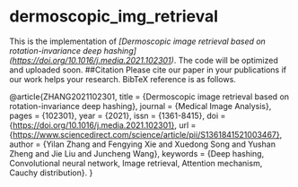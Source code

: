# dermoscopic_img_retrieval
This is the implementation of *[Dermoscopic image retrieval based on rotation-invariance deep hashing] (https://doi.org/10.1016/j.media.2021.102301)*.
The code will be optimized and uploaded soon.
##Citation
Please cite our paper in your publications if our work helps your research. BibTeX reference is as follows.

@article{ZHANG2021102301,
title = {Dermoscopic image retrieval based on rotation-invariance deep hashing},
journal = {Medical Image Analysis},
pages = {102301},
year = {2021},
issn = {1361-8415},
doi = {https://doi.org/10.1016/j.media.2021.102301},
url = {https://www.sciencedirect.com/science/article/pii/S1361841521003467},
author = {Yilan Zhang and Fengying Xie and Xuedong Song and Yushan Zheng and Jie Liu and Juncheng Wang},
keywords = {Deep hashing, Convolutional neural network, Image retrieval, Attention mechanism, Cauchy distribution}.
}
